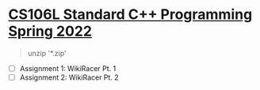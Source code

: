 # [CS106L Standard C++ Programming Spring 2022](https://web.stanford.edu/class/cs106l/index.html)

> unzip '*.zip'

- [ ] Assignment 1: WikiRacer Pt. 1
- [ ] Assignment 2: WikiRacer Pt. 2